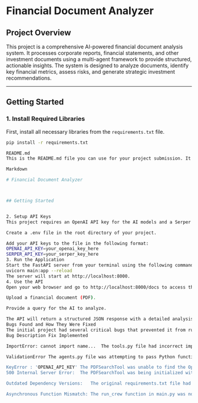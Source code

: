 # Financial Document Analyzer

## Project Overview

This project is a comprehensive AI-powered financial document analysis system. It processes corporate reports, financial statements, and other investment documents using a multi-agent framework to provide structured, actionable insights. The system is designed to analyze documents, identify key financial metrics, assess risks, and generate strategic investment recommendations.

***

## Getting Started

### 1. Install Required Libraries

First, install all necessary libraries from the `requirements.txt` file.

```sh
pip install -r requirements.txt

README.md
This is the README.md file you can use for your project submission. It is formatted to meet all your requirements, including an overview of the project, setup instructions, and a detailed explanation of the bugs you found and fixed.

Markdown

# Financial Document Analyzer



## Getting Started


2. Setup API Keys
This project requires an OpenAI API key for the AI models and a Serper API key for search functionality.

Create a .env file in the root directory of your project.

Add your API keys to the file in the following format:
OPENAI_API_KEY=your_openai_key_here
SERPER_API_KEY=your_serper_key_here
3. Run the Application
Start the FastAPI server from your terminal using the following command:
uvicorn main:app --reload
The server will start at http://localhost:8000.
4. Use the API
Open your web browser and go to http://localhost:8000/docs to access the interactive API documentation. You can use the /analyze endpoint to:

Upload a financial document (PDF).

Provide a query for the AI to analyze.

The API will return a structured JSON response with a detailed analysis.
Bugs Found and How They Were Fixed
The initial project had several critical bugs that prevented it from running. Here is a summary of the issues and the implemented solutions
Bug Description	Fix Implemented

ImportError: cannot import name...	The tools.py file had incorrect import paths for crewai_tools. The file was updated to use the correct from crewai_tools import PDFSearchTool, SerperDevTool syntax.

ValidationError	The agents.py file was attempting to pass Python function definitions directly to the Agent's tools list. The tools.py file was corrected to instantiate the tools as objects (PDFSearchTool() and SerperDevTool()), and these instances were then correctly imported and passed to the agent.

KeyError : 'OPENAI_API_KEY'	The PDFSearchTool was unable to find the OpenAI API key, as it was not set in the environment. The fix involved creating a .env file and adding OPENAI_API_KEY=your_key to allow python-dotenv to load the key correctly.
500 Internal Server Error:	The PDFSearchTool was being initialized without a file path, causing a server crash when the agent tried to use it. The main.py file was refactored to dynamically create the PDFSearchTool with the temporary file path of the uploaded document, ensuring the tool always has a file to analyze.

Outdated Dependency Versions:	The original requirements.txt file had outdated and conflicting dependencies, particularly with onnxruntime. The requirements.txt was updated with compatible versions of all necessary libraries to ensure a stable working environment.

Asynchronous Function Mismatch:	The run_crew function in main.py was not properly awaited. The function call was updated to await run_crew to handle asynchronous operations correctly, a requirement for working with fastapi.

